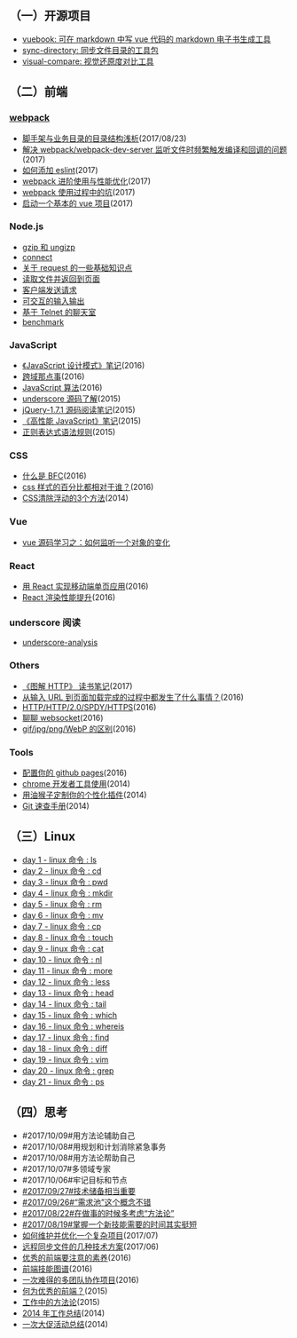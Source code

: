 
## （一）开源项目

+   [vuebook: 可在 markdown 中写 vue 代码的 markdown 电子书生成工具](https://github.com/hoperyy/vue-markdown-book)
+   [sync-directory: 同步文件目录的工具包](https://github.com/hoperyy/sync-directory)
+   [visual-compare: 视觉还原度对比工具](https://github.com/hoperyy/visual-compare)

## （二）前端

### [webpack](https://github.com/hoperyy/deep-webpack)

+	[脚手架与业务目录的目录结构浅析](https://github.com/liuyuanyangscript/deep-webpack/issues/8)(2017/08/23)
+   [解决 webpack/webpack-dev-server 监听文件时频繁触发编译和回调的问题](https://github.com/hoperyy/deep-webpack/issues/4)(2017)
+   [如何添加 eslint](https://github.com/hoperyy/deep-webpack/issues/7)(2017)
+   [webpack 进阶使用与性能优化](https://github.com/hoperyy/deep-webpack/issues/2)(2017)
+   [webpack 使用过程中的坑](https://github.com/hoperyy/deep-webpack/issues/3)(2017)
+   [启动一个基本的 vue 项目](https://github.com/hoperyy/deep-webpack/issues/1)(2017)

### Node.js

+	[gzip 和 ungizp](https://github.com/hoperyy/blog/issues/62)
+	[connect](https://github.com/hoperyy/blog/issues/63)
+	[关于 request 的一些基础知识点](https://github.com/hoperyy/blog/issues/64)
+	[读取文件并返回到页面](https://github.com/hoperyy/blog/issues/65)
+	[客户端发送请求](https://github.com/hoperyy/blog/issues/66)
+	[可交互的输入输出](https://github.com/hoperyy/blog/issues/67)
+	[基于 Telnet 的聊天室](https://github.com/hoperyy/blog/issues/68)
+	[benchmark](https://github.com/hoperyy/blog/issues/69)

### JavaScript
+   [《JavaScript 设计模式》笔记](https://github.com/hoperyy/blog/issues/53)(2016)
+   [跨域那点事](https://github.com/liuyuanyangscript/blog/issues/25)(2016)
+   [JavaScript 算法](https://github.com/liuyuanyangscript/blog/issues/27)(2016)
+   [underscore 源码了解](https://github.com/liuyuanyangscript/blog/issues/5)(2015)
+   [jQuery-1.7.1 源码阅读笔记](https://github.com/liuyuanyangscript/blog/issues/9)(2015)
+   [《高性能 JavaScript》笔记](https://github.com/liuyuanyangscript/blog/issues/54)(2015)
+   [正则表达式语法规则](https://github.com/liuyuanyangscript/blog/issues/7)(2015)

### CSS
+   [什么是 BFC](https://github.com/liuyuanyangscript/blog/issues/16)(2016)
+   [css 样式的百分比都相对于谁？](https://github.com/liuyuanyangscript/blog/issues/18)(2016)
+   [CSS清除浮动的3个方法](https://github.com/liuyuanyangscript/blog/issues/17)(2014)

### Vue
+	[vue 源码学习之：如何监听一个对象的变化](https://github.com/hoperyy/blog/issues/61)

### React
+   [用 React 实现移动端单页应用](https://github.com/liuyuanyangscript/blog/issues/43)(2016)
+   [React 渲染性能提升](https://github.com/liuyuanyangscript/blog/issues/21)(2016)

### underscore 阅读

+	[underscore-analysis](https://github.com/hoperyy/underscore-analysis)

### Others
+   [《图解 HTTP》 读书笔记](https://github.com/hoperyy/blog/issues/58)(2017)
+   [从输入 URL 到页面加载完成的过程中都发生了什么事情？](https://github.com/liuyuanyangscript/blog/issues/19)(2016)
+   [HTTP/HTTP/2.0/SPDY/HTTPS](https://github.com/liuyuanyangscript/blog/issues/20)(2016)
+   [聊聊 websocket](https://github.com/liuyuanyangscript/blog/issues/24)(2016)
+   [gif/jpg/png/WebP 的区别](https://github.com/liuyuanyangscript/blog/issues/42)(2016)

### Tools
+   [配置你的 github pages](https://github.com/liuyuanyangscript/blog/issues/10)(2016)
+   [chrome 开发者工具使用](https://github.com/liuyuanyangscript/blog/issues/11)(2014)
+   [用油猴子定制你的个性化插件](https://github.com/liuyuanyangscript/blog/issues/8)(2014)
+   [Git 速查手册](https://github.com/liuyuanyangscript/blog/issues/51)(2014)

## （三）Linux

+	[day 1 - linux 命令 : ls](https://github.com/hoperyy/blog/issues/70)
+	[day 2 - linux 命令 : cd](https://github.com/hoperyy/blog/issues/71)
+	[day 3 - linux 命令 : pwd](https://github.com/hoperyy/blog/issues/72)
+	[day 4 - linux 命令 : mkdir](https://github.com/hoperyy/blog/issues/73)
+	[day 5 - linux 命令 : rm](https://github.com/hoperyy/blog/issues/74)
+	[day 6 - linux 命令 : mv](https://github.com/hoperyy/blog/issues/75)
+	[day 7 - linux 命令 : cp](https://github.com/hoperyy/blog/issues/76)
+	[day 8 - linux 命令 : touch](https://github.com/hoperyy/blog/issues/77)
+	[day 9 - linux 命令 : cat](https://github.com/hoperyy/blog/issues/78)
+	[day 10 - linux 命令 : nl](https://github.com/hoperyy/blog/issues/79)
+	[day 11 - linux 命令 : more](https://github.com/hoperyy/blog/issues/80)
+	[day 12 - linux 命令 : less](https://github.com/hoperyy/blog/issues/81)
+	[day 13 - linux 命令 : head](https://github.com/hoperyy/blog/issues/82)
+	[day 14 - linux 命令 : tail](https://github.com/hoperyy/blog/issues/83)
+	[day 15 - linux 命令 : which](https://github.com/hoperyy/blog/issues/84)
+	[day 16 - linux 命令 : whereis](https://github.com/hoperyy/blog/issues/85)
+	[day 17 - linux 命令 : find](https://github.com/hoperyy/blog/issues/86)
+	[day 18 - linux 命令 : diff](https://github.com/hoperyy/blog/issues/87)
+	[day 19 - linux 命令 : vim](https://github.com/hoperyy/blog/issues/88)
+	[day 20 - linux 命令 : grep](https://github.com/hoperyy/blog/issues/89)
+	[day 21 - linux 命令 : ps](https://github.com/hoperyy/blog/issues/90)

## （四）思考

+   #2017/10/09#用方法论辅助自己
+   #2017/10/08#用规划和计划消除紧急事务
+   #2017/10/08#用方法论帮助自己
+   #2017/10/07#多领域专家
+   #2017/10/06#牢记目标和节点
+   [#2017/09/27#技术储备相当重要](https://github.com/hoperyy/blog/issues/60)
+   [#2017/09/26#“需求池”这个概念不错](https://github.com/hoperyy/blog/issues/59)
+   [#2017/08/22#在做事的时候多考虑“方法论”](https://github.com/hoperyy/blog/issues/57)
+   [#2017/08/19#掌握一个新技能需要的时间其实挺短](https://github.com/hoperyy/blog/issues/56)
+   [如何维护并优化一个复杂项目](https://github.com/hoperyy/blog/issues/55)(2017/07)
+   [远程同步文件的几种技术方案](https://github.com/liuyuanyangscript/blog/issues/4)(2017/06)
+   [优秀的前端要注意的素养](https://github.com/liuyuanyangscript/blog/issues/48)(2016)
+   [前端技能图谱](https://github.com/liuyuanyangscript/blog/issues/50)(2016)
+   [一次难得的多团队协作项目](https://github.com/liuyuanyangscript/blog/issues/47)(2016)
+   [何为优秀的前端？](https://github.com/liuyuanyangscript/blog/issues/49)(2015)
+   [工作中的方法论](https://github.com/liuyuanyangscript/blog/issues/45)(2015)
+   [2014 年工作总结](https://github.com/liuyuanyangscript/blog/issues/44)(2014)
+   [一次大促活动总结](https://github.com/liuyuanyangscript/blog/issues/46)(2014)


